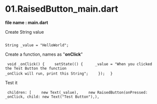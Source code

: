 <h1> 01.RaisedButton_main.dart </h1>
<b> file name : main.dart </b>

<p> Create String value </p>

<code>
String _value = "HelloWorld";
</code>

<p> Create a function, names as "<b>onClick</b>" </p>

<code>  void _onClick() { </code>
<code> &nbsp;    setState(() { </code>
<code> &nbsp;&nbsp;      _value = "When you clicked the Test Button the function _onClick will run, print this String"; </code>
<code> &nbsp;    }); </code>
<code>  } </code>

<p> Test it </p>
<code> children: <Widget>[ </code>
<code> &nbsp; new Text(_value), </code>
<code> &nbsp; new RaisedButton(onPressed: _onClick, child: new Text("Test Button"),), </code>
